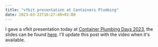 ```yaml
---
title: "vfkit presentation at Containers Plumbing"
date: 2023-03-22T16:27:49+01:00
---
```


I gave a vfkit presentation today at [Container Plumbing Days 2023](https://containerplumbing.org/sessions/2023/vfkit_a_minimal_), the slides can be found [here](/Container%20Plumbing%202023%20-%20vfkit%20-%20A%20minimal%20hypervisor%20using%20Apple's%20virtualization%20framework.pdf).
I'll update this post with the video when it's available.
